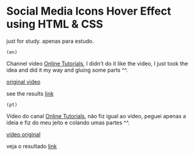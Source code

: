 # Social Media Icons Hover Effect using HTML & CSS
just for study.
apenas para estudo.

    (en)
Channel video [Online Tutorials](https://www.youtube.com/channel/UCbwXnUipZsLfUckBPsC7Jog), I didn't do it like the video, I just took the idea and did it my way and gluing some parts ^^.

[original video](https://www.youtube.com/watch?v=SVY3Mbq2L_I&feature=youtu.be)

see the results [link](https://bonbj.github.io/random-studies/projects/social-media-buttons/)

    (pt)
Vídeo do canal [Online Tutorials](https://www.youtube.com/channel/UCbwXnUipZsLfUckBPsC7Jog), não fiz igual ao vídeo, peguei apenas a ideia e fiz do meu jeito e colando umas partes ^^.

[vídeo original](https://www.youtube.com/watch?v=SVY3Mbq2L_I&feature=youtu.be)

veja o resultado [link](https://bonbj.github.io/random-studies/projects/social-media-buttons/)